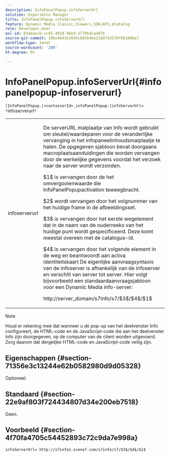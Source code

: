 ```yaml
---
description: InfoPanelPopup.infoServerUrl
solution: Experience Manager
title: InfoPanelPopup.infoServerUrl
feature: Dynamic Media Classic,Viewers,SDK/API,eCatalog
role: Developer,User
exl-id: 83abaecb-cc85-4918-98ed-2770b4ca407b
source-git-commit: 206e4643e3926cb85b4be2189743578f88180be7
workflow-type: tm+mt
source-wordcount: '200'
ht-degree: 0%

---
```


# InfoPanelPopup.infoServerUrl{#infopanelpopup-infoserverurl}

`[InfoPanelPopup.|<containerId>_infoPanelPopup.]infoServerUrl= *`infoserverurl`*`

<table id="table_9A6258D9B0DA4A29AA8A6C9BBCFE3662"> 
 <tbody> 
  <tr> 
   <td> <p> <span class="codeph"><span class="varname"> infoserverurl</span></span> </p> </td> 
   <td> <p>De serverURL malplaatje van Info wordt gebruikt om sleutel/waardeparen voor de veranderlijke vervanging in het infopaneelinhoudsmalplaatje te halen. De opgegeven sjabloon bevat doorgaans macroplaatsaanduidingen die worden vervangen door de werkelijke gegevens voordat het verzoek naar de server wordt verzonden. </p> <p><span class="codeph"> $1$</span> is vervangen door de het omvergooienwaarde die  <span class="codeph"> </span> InfoPanelPopupactivation teweegbracht. </p> <p><span class="codeph"> $2$</span> wordt vervangen door het volgnummer van het huidige frame in de afbeeldingsset. </p> <p><span class="codeph"> $3$</span> is vervangen door het eerste wegelement dat in de naam van de ouderreeks van het huidige punt wordt gespecificeerd. Deze komt meestal overeen met de catalogus-id. </p> <p><span class="codeph"> $4$</span> is vervangen door het volgende element in de weg en beantwoordt aan activa identiteitskaart De eigenlijke aanvraagsyntaxis van de infoserver is afhankelijk van de infoserver en verschilt van server tot server. Hier volgt bijvoorbeeld een standaardaanvraagsjabloon voor een Dynamic Media info-server: </p> <p><span class="codeph"> http://server_domain/s7info/s7/$3$/$4$/$1$</span> </p> </td> 
  </tr> 
 </tbody> 
</table>

>[!NOTE]
>
>Houd er rekening mee dat wanneer u de pop-up van het deelvenster Info configureert, de HTML-code en de JavaScript-code die aan het deelvenster Info zijn doorgegeven, op de computer van de client worden uitgevoerd. Zorg daarom dat dergelijke HTML-code en JavaScript-code veilig zijn.

## Eigenschappen {#section-71356e3c13244e62b0582980d9d05328}

Optioneel.

## Standaard {#section-22e9af803f724434807d34e200eb7518}

Geen.

## Voorbeeld {#section-4f70fa4705c54452893c72c9da7e998a}

`infoServerUrl= http://s7info1.scene7.com/s7info/s7/$3$/$4$/$1$`
